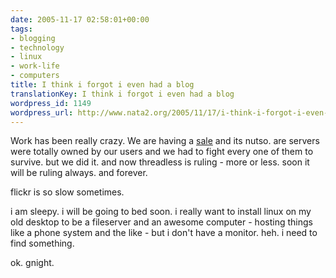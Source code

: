 ```yaml
---
date: 2005-11-17 02:58:01+00:00
tags:
- blogging
- technology
- linux
- work-life
- computers
title: I think i forgot i even had a blog
translationKey: I think i forgot i even had a blog
wordpress_id: 1149
wordpress_url: http://www.nata2.org/2005/11/17/i-think-i-forgot-i-even-had-a-blog/
---
```


Work has been really crazy. We are having a <a href="http://www.threadless.com">sale</a> and its nutso. are servers were totally owned by our users and we had to fight every one of them to survive. but we did it. and now threadless is ruling - more or less. soon it will be ruling always. and forever. 

flickr is so slow sometimes.

i am sleepy.  i will be going to bed soon. i really want to install linux on my old desktop to be a fileserver and an awesome computer - hosting things like a phone system and the like - but i don't have a monitor. heh. i need to find something. 

ok. gnight.